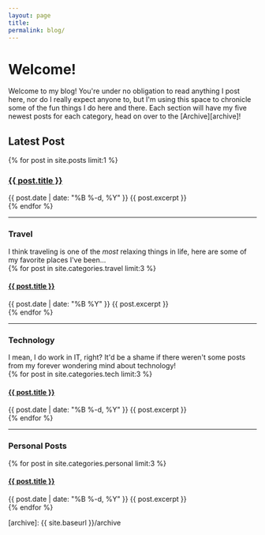 ```yaml
---
layout: page
title: 
permalink: blog/
---
```


<h1>Welcome!</h1>
Welcome to my blog! You're under no obligation to read anything I post here, nor do I really expect anyone to, but I'm using this space to chronicle some of the fun things I do here and there. Each section will have my five newest posts for each category, head on over to the [Archive][archive]!

<h2>Latest Post</h2>
<div class="posts">
  {% for post in site.posts limit:1 %}
  <article class="post">
    <h3 class="post-title blog">
      <a href="{{ site.baseurl }}{{ post.url }}">
        {{ post.title }}
      </a>
    </h3>
    <time datetime="{{ post.date | date: "%B %Y" }}" class="post-date">{{ post.date | date: "%B %-d, %Y" }}</time>
    {{ post.excerpt }}
  </article>
  {% endfor %}

<hr />

<h3>Travel</h3>
I think traveling is one of the <i>most</i> relaxing things in life, here are some of my favorite places I've been...

<div class="posts">
  {% for post in site.categories.travel limit:3 %}
  <article class="post">
    <h4 class="post-title blog">
      <a href="{{ site.baseurl }}{{ post.url }}">
        {{ post.title }}
      </a>
    </h4>
    <time datetime="{{ post.date | date: "%B %Y" }}" class="post-date">{{ post.date | date: "%B %Y" }}</time>
    {{ post.excerpt }}
  </article>
  {% endfor %}
</div>

<hr />

<h3>Technology</h3>
I mean, I do work in IT, right? It'd be a shame if there weren't some posts from my forever wondering mind about technology!

<div class="posts">
  {% for post in site.categories.tech limit:3 %}
  <article class="post">
    <h4 class="post-title blog">
      <a href="{{ site.baseurl }}{{ post.url }}">
        {{ post.title }}
      </a>
    </h4>
    <time datetime="{{ post.date | date: "%B %-d, %Y" }}" class="post-date">{{ post.date | date: "%B %-d, %Y" }}</time>
    {{ post.excerpt }}
  </article>
  {% endfor %}
</div>

<hr />

<h3>Personal Posts</h3>
<div class="posts">
  {% for post in site.categories.personal limit:3 %}
  <article class="post">
    <h4 class="post-title blog">
      <a href="{{ site.baseurl }}{{ post.url }}">
        {{ post.title }}
      </a>
    </h4>
    <time datetime="{{ post.date | date: "%B %Y" }}" class="post-date">{{ post.date | date: "%B %-d, %Y" }}</time>
    {{ post.excerpt }}
  </article>
  {% endfor %}
</div>

<!--
<h1>Blog Archive</h1>
<div>
  {% for post in site.categories.blog %}
  <article class="post" style="margin-bottom:1.25em;">
    <h3 class="post-title">
      <a href="{{ site.baseurl }}{{ post.url }}">
        {{ post.title }}
      </a>
    </h3>
    <time datetime="{{ post.date | date: "%B %-d, %Y" }}" class="post-date">
      {{ post.date | date: "%B %-d, %Y" }}
    </time>
  </article>
  {% endfor %}
</div>
-->

[archive]: {{ site.baseurl }}/archive
